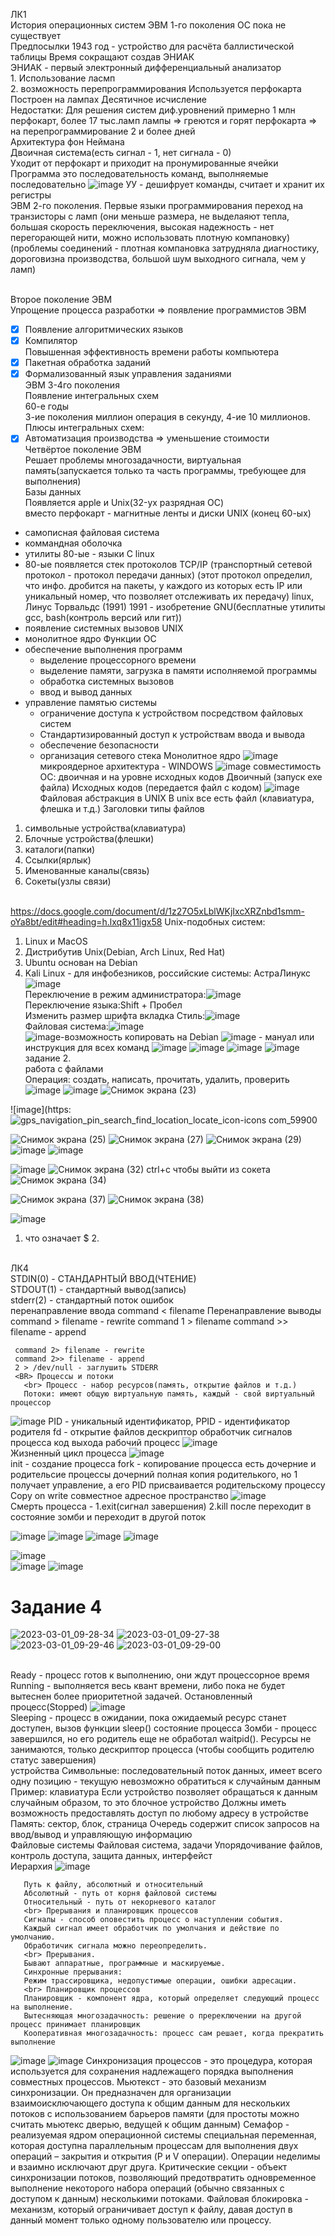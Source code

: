 ЛК1
<br> История операционных систем
ЭВМ 1-го поколения ОС пока не существует
<br> Предпосылки
1943 год - устройство для расчёта баллистической таблицы
Время сокращают создав ЭНИАК
<br> ЭНИАК - первый электронный дифференциальный анализатор
<br> 1. Использование ласмп
<br> 2. возможность перепрограммирования
Используется перфокарта  
Построен на лампах 
Десятичное исчисление 
<br> Недостатки:
Для решения систем диф.уровнений примерно 1 млн перфокарт, более 17 тыс.ламп
лампы => греются и горят
перфокарта => на перепрограммирование 2 и более дней
<br> Архитектура фон Неймана
<br> Двоичная система(есть сигнал - 1, нет сигнала - 0)
<br> Уходит от перфокарт и приходит на пронумированные ячейки
<br> Программа это последовательность команд, выполняемые последовательно
![image](https://user-images.githubusercontent.com/97594123/213094532-9ae1a761-d2d5-4dd4-87b0-e73510be3407.png)
УУ - дешифрует команды, считает и хранит их регистры
<br> ЭВМ 2-го поколения. Первые языки программирования
переход на транзисторы с ламп (они меньше размера, не выделаяют тепла, большая скорость переключения, высокая надежность - нет перегорающей нити, можно использовать плотную компановку) (проблемы соединений - плотная компановка затрудняла диагностику, дороговизна производства, большой шум выходного сигнала, чем у ламп)

<br> Второе поколение ЭВМ
<BR> Упрощение процесса разработки => появление программистов ЭВМ
  - [X] Появление алгоритмических языков
  - [X] Компилятор
<br> Повышенная эффективность времени работы компьютера
  - [X] Пакетная обработка заданий
  - [X] Формализованный язык управления заданиями
 <BR> ЭВМ 3-4го поколения
 <br> Появление интегральных схем
 <br> 60-е годы
 <br> 3-ие поколения миллион операция в секунду, 4-ие 10 миллионов.
 <br> Плюсы интегральных схем:
   - [X] Автоматизация производства => уменьшение стоимости
 <BR> Четвёртое поколение ЭВМ
 <BR> Решает проблемы многозадачности, виртуальная память(запускается только та часть программы, требующее для выполнения)
 <br> Базы данных
 <br> Появляется apple и Unix(32-ух разрядная ОС)
 <br> вместо перфокарт - магнитные ленты и  диски
   UNIX (конец 60-ых)
   - самописная файловая система
   - коммандная оболочка
   - утилиты
   80-ые - языки С
   linux
   - 80-ые появляется стек протоколов TCP/IP (транспортный сетевой протокол - протокол передачи данных) (этот протокол определил, что инфо. дробится на пакеты, у каждого из которых есть IP или уникальный номер, что позволяет отслеживать их передачу)
  linux, Линус Торвальдс (1991)
   1991 - изобретение GNU(бесплатные утилиты gcc, bash(контроль версий или гит))
   - появление системных вызовов UNIX
   - монолитное ядро
   Функции ОС
   - обеспечение выполнения программ
     + выделение процессорного времени
     + выделение памяти, загрузка в памяти исполняемой программы
     + обработка системных вызовов
     + ввод и вывод данных
   - управление памятью системы
     + ограничение доступа к устройством посредством файловых систем
     + Стандартизированный доступ к устройствам ввода и вывода
     + обеспечение безопасности
     + организация сетевого стека
   Монолитное ядро
  ![image](https://user-images.githubusercontent.com/97594123/213101027-e74430f6-64e4-46be-87eb-659cf1f38b39.png)
микроядерное архитектура - WINDOWS
   ![image](https://user-images.githubusercontent.com/97594123/213101292-a25740af-e021-4859-bd75-1215f71fc751.png)
совместимость ОС: двоичная и на уровне исходных кодов
   Двоичный (запуск exe файла)
   Исходных кодов (передается файл с кодом)
   ![image](https://user-images.githubusercontent.com/97594123/213102124-3b51cc02-0f86-42f3-a3ca-63a653195936.png)
<BR> Файловая абстракция в UNIX
  В unix все есть файл (клавиатура, флешка и т.д.)
  Заголовки типы файлов
   1. символьные устройства(клавиатура)
   2. Блочные устройства(флешки)
   3. каталоги(папки)
   4. Ссылки(ярлык)
   5. Именованные каналы(связь)
   6. Сокеты(узлы связи)

<br>https://docs.google.com/document/d/1z27O5xLblWKjIxcXRZnbd1smm-oYa8bt/edit#heading=h.lxq8x11igx58
  Unix-подобных систем: 
  1. Linux и MacOS
  2. Дистрибутив Unix(Debian, Arch Linux, Red Hat)
  3. Ubuntu основан на Debian
  4. Kali Linux - для инфобезников, российские системы: АстраЛинукс
  ![image](https://user-images.githubusercontent.com/97594421/214224014-f27c808a-3a53-46fd-97a4-588063ead963.png)
<br>Переключение в режим администратора:![image](https://user-images.githubusercontent.com/97594421/214224118-c1c44a97-40ab-4541-9d22-bbd3a63bae2b.png)
<br>Переключение языка:Shift + Пробел
<br>Изменить размер шрифта вкладка Стиль:![image](https://user-images.githubusercontent.com/97594467/214225482-61b32e0c-0967-442e-bfd2-04f95e2f6aea.png)
<br>Файловая система:![image](https://user-images.githubusercontent.com/97594421/214225984-d64735a1-5de4-48c0-939c-caaf012d6f6c.png)
<br>![image](https://user-images.githubusercontent.com/97594421/214226547-46a2a404-4c13-4356-ab9a-405977225243.png)-возможность копировать на Debian
![image](https://user-images.githubusercontent.com/50214016/214227600-aa74dfd0-99bd-4222-a77a-a674978f31ee.png) - мануал или инструкция для всех команд
  ![image](https://user-images.githubusercontent.com/50214016/214228564-813f2829-2a92-4663-b6eb-318799306dfc.png)
  ![image](https://user-images.githubusercontent.com/50214016/214230955-63781d15-4bed-4fd9-91a0-fc898b8baf35.png)
![image](https://user-images.githubusercontent.com/50214016/214489380-426f971b-73a5-4bf2-a75f-f1414c8717e5.png)
![image](https://user-images.githubusercontent.com/50214016/214491764-92290ecc-d669-47bd-8355-5b120921e0ca.png)
<br> задание 2.
  <br> работа с файлами
  <BR> Операция: создать, написать, прочитать, удалить, проверить
    ![image](https://user-images.githubusercontent.com/50214016/214494172-cb4d4cd0-2dae-43c2-bbec-f0186ec03aa9.png)
![image](https://user-images.githubusercontent.com/50214016/214496944-727aba60-02ab-40fd-92a9-5a49cf73d0e6.png)
    ![Снимок экрана (23)](https://user-images.githubusercontent.com/97594123/215966516-ed1f53aa-4d80-4583-97dd-106fe8bfde87.png)   
    
![image](https:![gps_navigation_pin_search_find_location_locate_icon-icons com_59900](https://user-images.githubusercontent.com/97594123/215966856-09121752-2850-4fc5-a993-b81db4d971fb.png)
    
![Снимок экрана (25)](https://user-images.githubusercontent.com/97594123/215967137-44042f4f-2afb-419d-805e-995b7a3cbc8f.png)
![Снимок экрана (27)](https://user-images.githubusercontent.com/97594123/215968004-f2d2aa0c-d2cd-426a-beed-10720f3d3e42.png)
![Снимок экрана (29)](https://user-images.githubusercontent.com/97594123/215968675-fa40832a-397f-4f72-be27-e10f6d3774d9.png)
![image](https://user-images.githubusercontent.com/50214016/215026586-6260b289-ea11-480c-9d2d-2d6ce3fdfed8.png)
![image](https://user-images.githubusercontent.com/50214016/215026969-584f5680-ba0e-450b-a7bd-00e922a598de.png)
    
![image](https://user-images.githubusercontent.com/50214016/215027454-38b7d940-fab7-480a-a41f-56786e3e7806.png)
![Снимок экрана (32)](https://user-images.githubusercontent.com/97594123/215970387-e6083c6c-f43e-47d1-8398-072fabb072b6.png)
ctrl+c чтобы выйти из сокета
    ![Снимок экрана (34)](https://user-images.githubusercontent.com/97594123/215971556-9bf9973e-2280-4ecc-ab87-60e7570aafa2.png)

![Снимок экрана (37)](https://user-images.githubusercontent.com/97594123/215973301-17a29548-d333-4123-bcdf-61ae989ea7de.png)
![Снимок экрана (38)](https://user-images.githubusercontent.com/97594123/215973382-291e3621-3133-492b-81ad-cb4331ebcfb5.png)

![image](https://user-images.githubusercontent.com/97594123/217163604-abc788e4-d64a-4263-9f86-2db5a89d85a9.png)
1. что означает $
    2.

<BR>ЛК4
 <BR> STDIN(0) - СТАНДАРНТЫЙ ВВОД(ЧТЕНИЕ)
   <BR> STDOUT(1) - стандартный вывод(запись)
     <br> stderr(2) - стандартный поток ошибок
     <br> перенаправление ввода command < filename
     Перенаправление выводы
     command > filename - rewrite
     command 1 > filename
     command >> filename - append
     
     command 2> filename - rewrite
     command 2>> filename - append
     2 > /dev/null - заглушить STDERR
     <BR> Процессы и потоки
       <br> Процесс - набор ресурсов(память, открытие файлов и т.д.)
       Потоки: имеют общую виртуальную память, каждый - свой виртуальный процессор
 ![image](https://user-images.githubusercontent.com/50214016/217463262-bbd36339-3f5b-42cc-b578-f38a777d8ac9.png)
 PID - уникальный идентификатор, PPID - идентификатор родителя
 fd - открытие файлов дескриптор
 обработчик сигналов процесса
       код выхода
       рабочий процесс
![image](https://user-images.githubusercontent.com/50214016/217465930-ed8fb357-523d-489a-be7f-3467dbce286a.png)
<br> Жизненный цикл процесса
![image](https://user-images.githubusercontent.com/50214016/217466145-46e7df29-85d5-4a9b-a17a-5204e475f5ee.png)
<br> 
init - создание процесса
fork - копирование процесса
есть дочерние и родительсие процессы
дочерний полная копия родителького, но 1 получает управление, а его PID присваивается родительскому процессу
Copy on write совместное адресное пространство
![image](https://user-images.githubusercontent.com/50214016/217467524-63980ca9-a5ee-479e-84d5-1ac8e60a3ac6.png)
<br> Смерть процесса - 1.exit(сигнал завершения) 2.kill после переходит в состояние зомби и переходит в другой поток
       
![image](https://user-images.githubusercontent.com/97594123/220555743-d0e4094c-97b4-4759-ac49-6ff290c6ffcb.png)
![image](https://user-images.githubusercontent.com/97594123/220555968-0830d4d7-5166-4df2-9bb9-7c479a47df21.png)
![image](https://user-images.githubusercontent.com/97594123/220556373-eaffc2f4-d22e-40cb-ab9d-96c022e2ba98.png)
![image](https://user-images.githubusercontent.com/97594123/220559314-d2df56e3-bac1-493e-8c88-57ff7a24153e.png)

![image](https://user-images.githubusercontent.com/97594123/220559226-3d182eb4-2a9a-4b06-87aa-8cdc1621434f.png)     
![image](https://user-images.githubusercontent.com/97594123/220559113-87479d2c-3c6b-462a-8bb3-4f6de4ea8c9c.png)
![image](https://user-images.githubusercontent.com/97594123/220560365-057c1556-6f80-4130-b45c-4a75f393f238.png)
# Задание 4

       
![2023-03-01_09-28-34](https://user-images.githubusercontent.com/97594123/222062860-a3f7b5a1-a010-4c40-8164-5af73f540a3e.png)
![2023-03-01_09-27-38](https://user-images.githubusercontent.com/97594123/222062863-c30b4221-ea0b-43f1-be56-8ec21d5edc09.png)
![2023-03-01_09-29-46](https://user-images.githubusercontent.com/97594123/222062865-5e1e5d41-daac-4ee9-a642-4c12b59816d5.png)
![2023-03-01_09-29-00](https://user-images.githubusercontent.com/97594123/222062867-5069a5ef-51ce-4cbf-9dbf-870bc441c845.png)

<br> Ready - процесс готов к выполнению, они ждут процессорное время
<br> Running - выполняется весь квант времени, либо пока не будет вытеснен более приоритетной задачей.
Остановленный процесс(Stopped)
![image](https://user-images.githubusercontent.com/50214016/225222029-a2349b95-b108-436d-b992-c1a065754ce5.png)
<br> Sleeping - процесс в ожидании, пока ожидаемый ресурс станет доступен, вызов функции sleep()
       состояние процесса Зомби - процесс завершился, но его родитель еще не обработал waitpid(). Ресурсы не занимаются, только дескриптор процесса (чтобы сообщить родителю статус завершения)
       <br>устройства
       Символьные: последовательный поток данных, имеет всего одну позицию - текущую
       невозможно обратиться к случайным данным
       Пример: клавиатура
Если устройство позволяет обращаться к данным случайным образом, то это блочное устройство
       Должны иметь возможность предоставлять доступ по любому адресу в устройстве
       Память: сектор, блок, страница
Очередь содержит список запросов на ввод/вывод и управляющую информацию
     <br> Файловые системы
Файловая система, задачи
       Упорядочивание файлов, контроль доступа, защита данных, интерфейст
<br> Иерархия
       ![image](https://user-images.githubusercontent.com/50214016/225226167-3bbba37c-16e9-42f1-ba34-f58712f5533f.png)

       Путь к файлу, абсолютный и относительный
       Абсолютный - путь от корня файловой системы
       Относительный - путь от некорневого каталог
       <br> Прерывания и планировщик процессов
       Сигналы - способ оповестить процесс о наступлении события.
       Каждый сигнал имеет обработчик по умолчания и действие по умолчанию.
       Обработичик сигнала можно переопределить.
       <br> Прерывания.
       Бывают аппаратные, программные и маскируемые.
       Синхронные прерывания:
       Режим трассировщика, недопустимые операции, ошибки адресации.
       <br> Планировщик процессов
       Планировщик - компонент ядра, который определяет следующий процесс на выполнение.
       Вытесняющая многозадачность: решение о пререключении на другой процесс принимает планировщик
       Кооперативная многозадачность: процесс сам решает, когда прекратить выполнение
   ![image](https://user-images.githubusercontent.com/50214016/225228990-da19b5c3-7b3c-4fc1-b757-cbe51b57dad1.png)
![image](https://user-images.githubusercontent.com/50214016/225229172-306d987a-d8c2-4d44-b1eb-b3a698a519a2.png)
Синхронизация процессов - это процедура, которая используется для сохранения надлежащего порядка выполнения совместных процессов.
       Мьютекст - это базовый механизм синхронизации. Он предназначен для организации взаимоисключающего доступа к общим данным для нескольких потоков с использованием барьеров памяти (для простоты можно считать мьютекс дверью, ведущей к общим данным)
       Семафор - реализуемая ядром операционной системы специальная переменная, которая доступна параллельным процессам для выполнения двух операций – закрытия и открытия (P и V операции). Операции неделимы и взаимно исключают друг друга.
       Критические секции - объект синхронизации потоков, позволяющий предотвратить одновременное выполнение некоторого набора операций (обычно связанных с доступом к данным) несколькими потоками.
       Файловая блокировка -  механизм, который ограничивает доступ к файлу, давая доступ в данный момент только одному пользователю или процессу.
       
            
